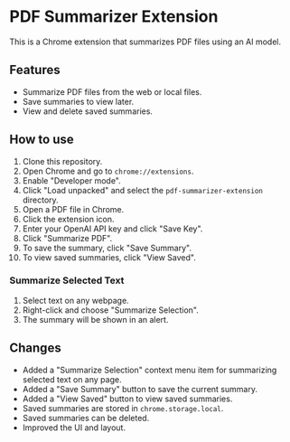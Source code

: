 # PDF Summarizer Extension

This is a Chrome extension that summarizes PDF files using an AI model.

## Features

- Summarize PDF files from the web or local files.
- Save summaries to view later.
- View and delete saved summaries.

## How to use

1.  Clone this repository.
2.  Open Chrome and go to `chrome://extensions`.
3.  Enable "Developer mode".
4.  Click "Load unpacked" and select the `pdf-summarizer-extension` directory.
5.  Open a PDF file in Chrome.
6.  Click the extension icon.
7.  Enter your OpenAI API key and click "Save Key".
8.  Click "Summarize PDF".
9.  To save the summary, click "Save Summary".
10. To view saved summaries, click "View Saved".

### Summarize Selected Text

1. Select text on any webpage.
2. Right-click and choose "Summarize Selection".
3. The summary will be shown in an alert.

## Changes

- Added a "Summarize Selection" context menu item for summarizing selected text on any page.
- Added a "Save Summary" button to save the current summary.
- Added a "View Saved" button to view saved summaries.
- Saved summaries are stored in `chrome.storage.local`.
- Saved summaries can be deleted.
- Improved the UI and layout.